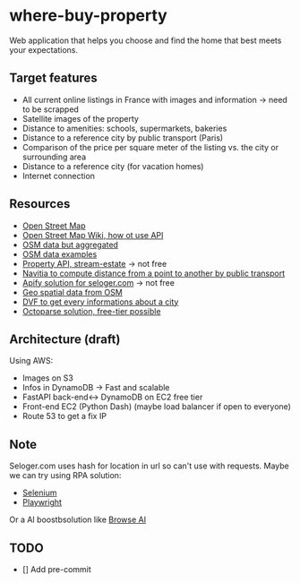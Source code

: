 # where-buy-property

Web application that helps you choose and find the home that best meets your expectations.

## Target features

- All current online listings in France with images and information -> need to be scrapped
- Satellite images of the property
- Distance to amenities: schools, supermarkets, bakeries
- Distance to a reference city by public transport (Paris)
- Comparison of the price per square meter of the listing vs. the city or surrounding area
- Distance to a reference city (for vacation homes)
- Internet connection

## Resources

- [Open Street Map](https://www.openstreetmap.fr/donnees/)
- [Open Street Map Wiki, how ot use API](https://wiki.openstreetmap.org/wiki/Overpass_API/Overpass_API_by_Example)
- [OSM data but aggregated](https://geodatamine.fr/)
- [OSM data examples](https://publicapis.io/open-street-map-api)
- [Property API, stream-estate](https://docs.stream.estate/api-reference/concepts) -> not free
- [Navitia to compute distance from a point to another by public transport](https://navitia.io/fr/)
- [Apify solution for seloger.com](https://apify.com/lexis-solutions/seloger-scraper/api) -> not free
- [Geo spatial data from OSM](https://nominatim.org/)
- [DVF to get every informations about a city](https://www.data.gouv.fr/datasets/demandes-de-valeurs-foncieres/)
- [Octoparse solution, free-tier possible](https://www.octoparse.fr/blog/comment-le-scraping-dimmobilier-peut-ameliorer-votre-business)

## Architecture (draft)

Using AWS:

- Images on S3
- Infos in DynamoDB -> Fast and scalable
- FastAPI back-end<-> DynamoDB on EC2 free tier
- Front-end EC2 (Python Dash) (maybe load balancer if open to everyone)
- Route 53 to get a fix IP

## Note

Seloger.com uses hash for location in url so can't use with requests. Maybe we can try using RPA solution:

- [Selenium](https://selenium-python.readthedocs.io/)
- [Playwright](https://playwright.dev/python/docs/intro)

Or a AI boostbsolution like [Browse AI](https://www.browse.ai/)

## TODO

- [] Add pre-commit
